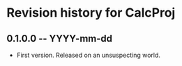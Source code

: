 # Revision history for CalcProj

## 0.1.0.0 -- YYYY-mm-dd

* First version. Released on an unsuspecting world.
